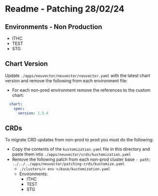 # Readme - Patching  28/02/24

## Environments - Non Production

- ITHC
- TEST
- STG

## Chart Version

Update `./apps/neuvector/neuvector/neuvector.yaml` with the latest chart version and remove the following from each environment file:

- For each non-prod environment remove the references to the custom chart:
```YAML
  chart:
    spec:
      version: 1.5.4
```

## CRDs

To migrate CRD updates from non-prod to prod you must do the following:

- Copy the contents of the `kustomization.yaml` file in this directory and paste them into `./apps/neuvector/crds/kustomization.yaml`
- Remove the following patch from each non-prod cluster base `- path: ../../../apps/neuvector/patching-crds/kustomize.yaml`
    - `./clusters/< env >/base/kustomization.yaml`
    - Environments:
        - ITHC
        - TEST
        - STG